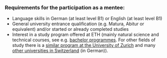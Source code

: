 ### Requirements for the participation as a mentee:

- Language skills in German (at least level B1) or English (at least level B1)
- General university entrance qualification (e.g. Matura, Abitur or equivalent) and/or started or already completed studies
- Interest in a study program offered at ETH (mainly natural science and technical courses, see e.g. [bachelor programmes](https://ethz.ch/en/studies/bachelor/bachelors-degree-programmes.html). For other fields of study there is a [similar program at the University of Zurich](https://www.int.uzh.ch/en/in/refugees.html) and many [other universities in Switzerland](https://www.perspektiven-studium.ch/hochschulprojekte-schweiz/) (in German)).

